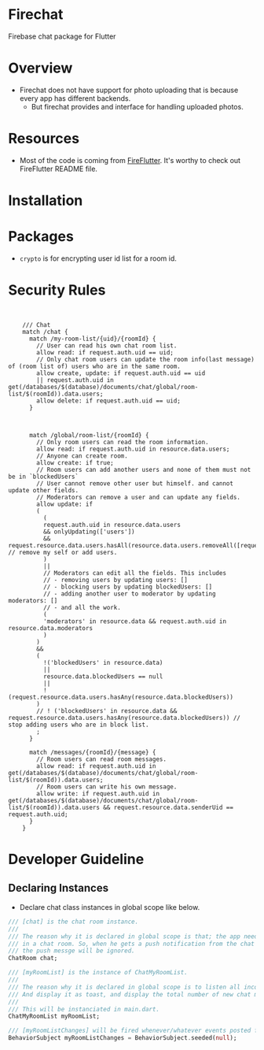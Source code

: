 # Firechat

Firebase chat package for Flutter

# Overview

- Firechat does not have support for photo uploading that is because every app has different backends.
  - But firechat provides and interface for handling uploaded photos.

# Resources

- Most of the code is coming from [FireFlutter](https://pub.dev/packages/fireflutter). It's worthy to check out FireFlutter README file.

# Installation

# Packages

- `crypto` is for encrypting user id list for a room id.

# Security Rules

```


    /// Chat
    match /chat {
      match /my-room-list/{uid}/{roomId} {
        // User can read his own chat room list.
        allow read: if request.auth.uid == uid;
        // Only chat room users can update the room info(last message) of (room list of) users who are in the same room.
        allow create, update: if request.auth.uid == uid
        || request.auth.uid in get(/databases/$(database)/documents/chat/global/room-list/$(roomId)).data.users;
        allow delete: if request.auth.uid == uid;
      }



      match /global/room-list/{roomId} {
        // Only room users can read the room information.
        allow read: if request.auth.uid in resource.data.users;
        // Anyone can create room.
        allow create: if true;
        // Room users can add another users and none of them must not be in `blockedUsers`
        // User cannot remove other user but himself. and cannot update other fields.
        // Moderators can remove a user and can update any fields.
        allow update: if
        (
          (
          request.auth.uid in resource.data.users
          && onlyUpdating(['users'])
          && request.resource.data.users.hasAll(resource.data.users.removeAll([request.auth.uid])) // remove my self or add users.
          )
          ||
          // Moderators can edit all the fields. This includes
          // - removing users by updating users: []
          // - blocking users by updating blockedUsers: []
          // - adding another user to moderator by updating moderators: []
          // - and all the work.
          (
          'moderators' in resource.data && request.auth.uid in resource.data.moderators
          )
        )
        &&
        (
          !('blockedUsers' in resource.data)
          ||
          resource.data.blockedUsers == null
          ||
          !(request.resource.data.users.hasAny(resource.data.blockedUsers))
        )
        // ! ('blockedUsers' in resource.data && request.resource.data.users.hasAny(resource.data.blockedUsers)) // stop adding users who are in block list.
        ;
      }

      match /messages/{roomId}/{message} {
        // Room users can read room messages.
        allow read: if request.auth.uid in get(/databases/$(database)/documents/chat/global/room-list/$(roomId)).data.users;
        // Room users can write his own message.
        allow write: if request.auth.uid in get(/databases/$(database)/documents/chat/global/room-list/$(roomId)).data.users && request.resource.data.senderUid == request.auth.uid;
      }
    }
```

# Developer Guideline

## Declaring Instances

- Declare chat class instances in global scope like below.

```dart
/// [chat] is the chat room instance.
///
/// The reason why it is declared in global scope is that; the app needs to know if the login user is
/// in a chat room. So, when he gets a push notification from the chat room where he is in,
/// the push messge will be ignored.
ChatRoom chat;

/// [myRoomList] is the instance of ChatMyRoomList.
///
/// The reason why it is declared in global scope is to listen all incoming message of the user's chat rooms
/// And display it as toast, and display the total number of new chat message as badge on menu icon.
///
/// This will be instanciated in main.dart.
ChatMyRoomList myRoomList;

/// [myRoomListChanges] will be fired whenever/whatever events posted from the login user's chat rooms.
BehaviorSubject myRoomListChanges = BehaviorSubject.seeded(null);
```
